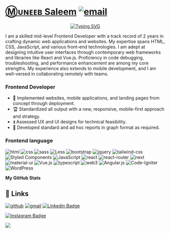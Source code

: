 <!-- ![spectra-program-management-side-1024x576](https://user-images.githubusercontent.com/115201845/211274405-10db223b-ecb0-4d38-ab43-e172f5ec6e1b.jpg) -->



# [Ⓜ️ᴜɴᴇᴇʙ Saleem](https://wb3bolg.com/) [![email](https://img.shields.io/static/v1?label=Email&message=wdeveloper426@gmail.com&color=blue)](https://wb3bolg.com/)&nbsp;
<!-- https://readme-typing-svg.herokuapp.com/demo/ -->
<p align="center">
  <a href="https://git.io/typing-svg"><img src="https://readme-typing-svg.herokuapp.com?font=Fira+Code&pause=1000&color=58a6ff&width=700&lines=Muneeb+Saleem+-+Front-End-Developer;Figma+%2F+WordPress+%2F+JavaScript+%2F+React.js" alt="Typing SVG" /></a>
</p>
I am a skilled mid-level Frontend Developer with a track record of 2 years in crafting dynamic web applications and websites. My expertise spans HTML, CSS, JavaScript, and various front-end technologies. I am adept at designing intuitive user interfaces through contemporary web frameworks and libraries like React and Vue.js. Proficiency in code debugging, troubleshooting, and performance enhancement are among my core strengths. My experience also extends to mobile development, and I am well-versed in collaborating remotely with teams.

### Frontend Developer

-   📝 Implemented websites, mobile applications, and landing pages from concept through deployment.
-   🏆 Standardized all output with a new, responsive, mobile-first approach and strategy.
-   ⏫ Assessed UX and UI designs for technical feasibility.
-   🚁 Developed standard and ad hoc reports in graph format as required.


### Frontend language

![html](https://img.shields.io/badge/HTML5-E34F26?style=for-the-badge&logo=html5&logoColor=white)
![css](https://img.shields.io/badge/CSS3-1572B6?style=for-the-badge&logo=css3&logoColor=white)
![sass](https://img.shields.io/badge/SASS-CC6699?style=for-the-badge&logo=sass&logoColor=white)
![Less](https://img.shields.io/badge/less-2B4C80?style=for-the-badge&logo=less&logoColor=white)
![bootstrap](https://img.shields.io/badge/Bootstrap-563D7C?style=for-the-badge&logo=bootstrap&logoColor=white)
![jquery](https://img.shields.io/badge/jQuery-0769AD?style=for-the-badge&logo=jquery&logoColor=white)
![tailwind-css](https://img.shields.io/badge/tailwind_css-06B6D4?style=for-the-badge&logo=tailwind-css&logoColor=white)
![Styled Components](https://img.shields.io/badge/styled--components-DB7093?style=for-the-badge&logo=styled-components&logoColor=white)
![JavaScript](https://img.shields.io/badge/javascript-%23323330.svg?style=for-the-badge&logo=javascript&logoColor=%23F7DF1E)
![react](https://img.shields.io/badge/React-20232A?style=for-the-badge&logo=react&logoColor=61DAFB)
![react-router](https://img.shields.io/badge/React_Router-CA4245?style=for-the-badge&logo=react-router&logoColor=white)
![next](https://img.shields.io/badge/Next-000000?style=for-the-badge&logo=nextdotjs&logoColor=FFFFFF)
![material-ui](https://img.shields.io/badge/Material_UI-0081CB?style=for-the-badge&logo=mui&logoColor=white)
![Vue.js](https://img.shields.io/badge/vuejs-%2335495e.svg?style=for-the-badge&logo=vuedotjs&logoColor=%234FC08D)
![typescript](https://img.shields.io/badge/TypeScript-3178C6?style=for-the-badge&logo=typescript&logoColor=white)
![web3](https://img.shields.io/badge/Web_3-F16822?style=for-the-badge&logo=web3.js&logoColor=white)
![Angular.js](https://img.shields.io/badge/angular.js-%23E23237.svg?style=for-the-badge&logo=angularjs&logoColor=white)
![Code-Igniter](https://img.shields.io/badge/CodeIgniter-%23EF4223.svg?style=for-the-badge&logo=codeIgniter&logoColor=white)
![WordPress](https://img.shields.io/badge/WordPress-%23117AC9.svg?style=for-the-badge&logo=WordPress&logoColor=white)

<b>My GitHub Stats</b>
## 🔗 Links

[![github](https://img.shields.io/badge/GitHub-000000?style=for-the-badge&logo=GitHub&logoColor=white)](https://github.com/Muneebweb426)
[![gmail](https://img.shields.io/badge/Gmail-D14836?style=for-the-badge&logo=Gmail&logoColor=white)](https://mail.google.com/mail/u/0/?tab=rm&ogbl#inbox?compose=CllgCJfrtRrbqhHwbZGdCdbXjbWwtrVwWtvxfsrxzzQpfTgtqqxpShRWTkxNLDxbjtRPvCtCZVV)
[![Linkedin Badge](https://img.shields.io/badge/Linkedin-%2300AFF0.svg?style=for-the-badge&logo=Linkedin&logoColor=white)](https://www.linkedin.com/in/muneeb-saleem/)

[![Instagram Badge](https://img.shields.io/badge/Instagram-purple?style=for-the-badge&logo=Linkedin&logoColor=white)](https://www.instagram.com/muneebsaleem425/)

<a href="http://www.github.com/Muneebweb426"><img src="https://github-readme-streak-stats.herokuapp.com/?user=Muneebweb426&stroke=ffffff&background=1c1917&ring=0891b2&fire=0891b2&currStreakNum=ffffff&currStreakLabel=0891b2&sideNums=ffffff&sideLabels=ffffff&dates=ffffff&hide_border=true" /></a>
